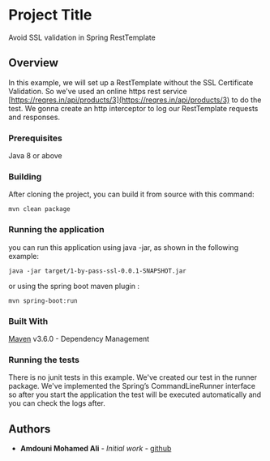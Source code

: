 # Project Title

Avoid SSL validation in Spring RestTemplate

## Overview

In this example, we will set up a RestTemplate without the SSL Certificate Validation. So we've used an online https rest service
[https://reqres.in/api/products/3](https://reqres.in/api/products/3) to do the test.
We gonna create an http interceptor to log our RestTemplate requests and responses.

### Prerequisites

Java 8 or above

### Building

After cloning the project, you can build it from source with this command:

```
mvn clean package
```

### Running the application

you can run this application using java -jar, as shown in the following example:

```
java -jar target/1-by-pass-ssl-0.0.1-SNAPSHOT.jar
```

or using the spring boot maven plugin :

```
mvn spring-boot:run
```

### Built With

[Maven](https://maven.apache.org/) v3.6.0 - Dependency Management


### Running the tests

There is no junit tests in this example. We've created our test in the runner package. We've implemented the Spring’s CommandLineRunner interface
 so after you start the application the test will be executed automatically and you can check the logs after.

## Authors

* **Amdouni Mohamed Ali** - *Initial work* - [github](https://github.com/amdouni-mohamed-ali)
